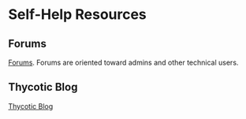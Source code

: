 [title]: # (Self-Help Resources)
[tags]: # (Resources)
[priority]: # (1000)

# Self-Help Resources

## Forums

[Forums](https://my.thycotic.com/forums/). Forums are oriented toward admins and other technical users.

## Thycotic Blog

[Thycotic Blog](https://thycotic.com/company/blog/)
